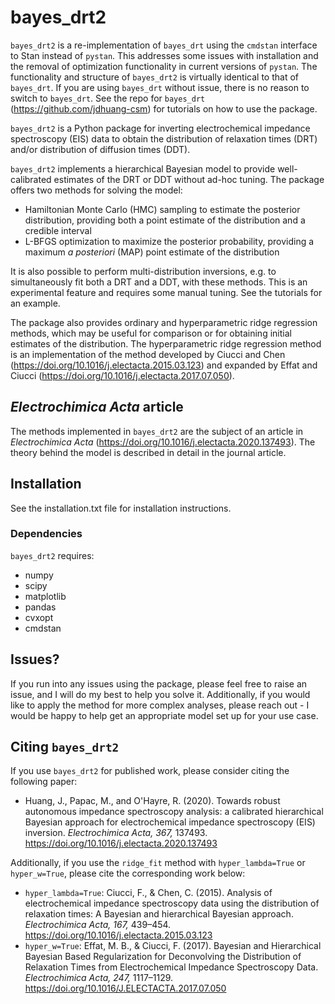 # bayes_drt2

`bayes_drt2` is a re-implementation of `bayes_drt` using the `cmdstan` interface to Stan instead of `pystan`. This addresses some issues with installation and the removal of optimization functionality in current versions of `pystan`. The functionality and structure of `bayes_drt2` is virtually identical to that of `bayes_drt`. If you are using `bayes_drt` without issue, there is no reason to switch to `bayes_drt`. See the repo for `bayes_drt` (https://github.com/jdhuang-csm) for tutorials on how to use the package.

`bayes_drt2` is a Python package for inverting  electrochemical impedance spectroscopy (EIS) data to obtain the distribution of relaxation times (DRT) and/or distribution of diffusion times (DDT).

`bayes_drt2` implements a hierarchical Bayesian model to provide well-calibrated estimates of the DRT or DDT without ad-hoc tuning. The package offers two methods for solving the model:
* Hamiltonian Monte Carlo (HMC) sampling to estimate the posterior distribution, providing both a point estimate of the distribution and a credible interval
* L-BFGS optimization to maximize the posterior probability, providing a maximum *a posteriori* (MAP) point estimate of the distribution

It is also possible to perform multi-distribution inversions, e.g. to simultaneously fit both a DRT and a DDT, with these methods. This is an experimental feature and requires some manual tuning. See the tutorials for an example.

The package also provides ordinary and hyperparametric ridge regression methods, which may be useful for comparison or for obtaining initial estimates of the distribution. The hyperparametric ridge regression method is an implementation of the method developed by Ciucci and Chen (https://doi.org/10.1016/j.electacta.2015.03.123) and expanded by Effat and Ciucci (https://doi.org/10.1016/j.electacta.2017.07.050).

## *Electrochimica Acta* article
The methods implemented in `bayes_drt2` are the subject of an article in *Electrochimica Acta* (https://doi.org/10.1016/j.electacta.2020.137493). The theory behind the model is described in detail in the journal article.

## Installation
See the installation.txt file for installation instructions.

### Dependencies
`bayes_drt2` requires:
* numpy
* scipy
* matplotlib
* pandas
* cvxopt
* cmdstan

## Issues?
If you run into any issues using the package, please feel free to raise an issue, and I will do my best to help you solve it. Additionally, if you would like to apply the method for more complex analyses, please reach out - I would be happy to help get an appropriate model set up for your use case. 

## Citing `bayes_drt2`
If you use `bayes_drt2` for published work, please consider citing the following paper:
* Huang, J., Papac, M., and O'Hayre, R. (2020). Towards robust autonomous impedance spectroscopy analysis: a calibrated hierarchical Bayesian approach for electrochemical impedance spectroscopy (EIS) inversion. *Electrochimica Acta, 367,* 137493. https://doi.org/10.1016/j.electacta.2020.137493

Additionally, if you use the `ridge_fit` method with `hyper_lambda=True` or `hyper_w=True`, please cite the corresponding work below:
* `hyper_lambda=True`: Ciucci, F., & Chen, C. (2015). Analysis of electrochemical impedance spectroscopy data using the distribution of relaxation times: A Bayesian and hierarchical Bayesian approach. *Electrochimica Acta, 167,* 439–454. https://doi.org/10.1016/j.electacta.2015.03.123
* `hyper_w=True`: Effat, M. B., & Ciucci, F. (2017). Bayesian and Hierarchical Bayesian Based Regularization for Deconvolving the Distribution of Relaxation Times from Electrochemical Impedance Spectroscopy Data. *Electrochimica Acta, 247,* 1117–1129. https://doi.org/10.1016/J.ELECTACTA.2017.07.050
